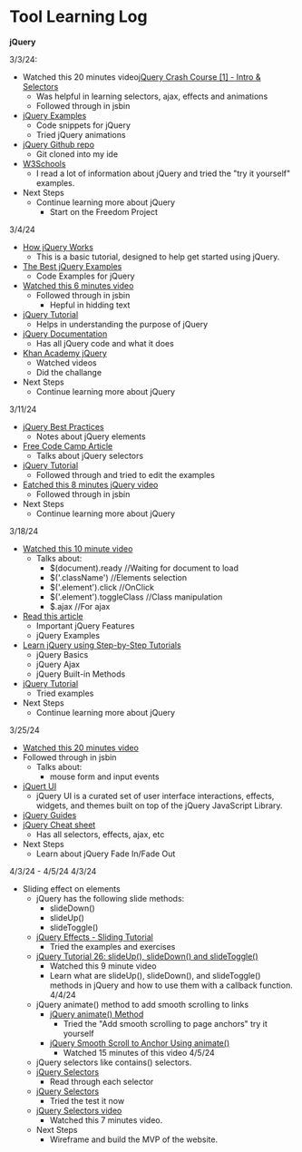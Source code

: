 # Tool Learning Log

**jQuery**

3/3/24:
* Watched this 20 minutes video[jQuery Crash Course [1] - Intro & Selectors](https://www.youtube.com/watch?v=3nrLc_JOF7k)
    * Was helpful in learning selectors, ajax, effects and animations
    * Followed through in jsbin
* [jQuery Examples](https://www.quackit.com/jquery/examples/)
    *  Code snippets for jQuery
    *  Tried jQuery animations
* [jQuery Github repo](https://github.com/jquery/jquery?tab=readme-ov-file)
    * Git cloned into my ide
*  [W3Schools](https://www.w3schools.com/jquERy/default.asp)
   *  I read a lot of information about jQuery and tried the "try it yourself" examples.
*  Next Steps
    * Continue learning more about jQuery 
         *   Start on the Freedom Project
     
           
3/4/24

* [How jQuery Works](https://learn.jquery.com/about-jquery/how-jquery-works/)
  * This is a basic tutorial, designed to help get started using jQuery.
* [The Best jQuery Examples](https://www.freecodecamp.org/news/the-best-jquery-examples/)
  * Code Examples for jQuery
* [Watched this 6 minutes video](https://www.youtube.com/watch?v=JjIvF0yikGU)
  * Followed through in jsbin
      * Hepful in hidding text
* [jQuery Tutorial](https://www.geeksforgeeks.org/jquery-tutorial/)
   * Helps in understanding the purpose of jQuery
* [jQuery Documentation](https://devdocs.io/jquery/)
  * Has all jQuery code and what it does
* [Khan Academy jQuery](https://www.khanacademy.org/computing/computer-programming/html-js-jquery/jquery-intro/v/what-is-jquery)
  * Watched videos
  * Did the challange 
* Next Steps
  * Continue learning more about jQuery
 
3/11/24

* [jQuery Best Practices](https://greena13.github.io/blog/2020/12/05/jquery-best-practices/)
  * Notes about jQuery elements
* [Free Code Camp Article](https://www.freecodecamp.org/news/the-best-jquery-examples/)
  * Talks about jQuery selectors
* [jQuery Tutorial](https://www.tutorialspoint.com/jquery/index.htm)
  * Followed through and tried to edit the examples
* [Eatched this 8 minutes jQuery video](https://www.youtube.com/watch?v=hMxGhHNOkCU)
  * Followed through in jsbin
* Next Steps
  * Continue learning more about jQuery
 
3/18/24
* [Watched this 10 minute video](https://www.youtube.com/watch?v=YprBzDEg7bc)
   * Talks about:
       * $(document).ready //Waiting for document to load
       * $('.className') //Elements selection
       * $('.element').click //OnClick
       * $('.element').toggleClass //Class manipulation
       * $.ajax //For ajax
* [Read this article](https://www.hostinger.com/tutorials/what-is-jquery/)
   * Important jQuery Features
   * jQuery Examples
* [Learn jQuery using Step-by-Step Tutorials](https://www.tutorialsteacher.com/jquery)
   * jQuery Basics
   * jQuery Ajax
   * jQuery Built-in Methods
 * [jQuery Tutorial](https://www.javatpoint.com/jquery-tutorial)
   * Tried examples
* Next Steps
  * Continue learning more about jQuery

3/25/24 
*  [Watched this 20 minutes video](https://www.youtube.com/watch?v=VlWsJHsVb-E)
  *  Followed through in jsbin
     *  Talks about:
        *   mouse form and input events
* [jQuert UI](https://jqueryui.com/)
  *  jQuery UI is a curated set of user interface interactions, effects, widgets, and themes built on top of the jQuery JavaScript Library.
* [jQuery Guides](https://moodledev.io/docs/guides/javascript/jquery)
* [jQuery Cheat sheet](https://oscarotero.com/jquery/)
  *  Has all selectors, effects, ajax, etc
* Next Steps
  * Learn about jQuery Fade In/Fade Out
 
4/3/24 - 4/5/24
4/3/24
* Sliding effect on elements
   * jQuery has the following slide methods:
      * slideDown()
      * slideUp()
      * slideToggle()
   * [jQuery Effects - Sliding Tutorial](https://www.w3schools.com/jquery/jquery_slide.asp)
      * Tried the examples and exercises
   * [jQuery Tutorial 26: slideUp(), slideDown() and slideToggle()](https://www.youtube.com/watch?v=2VbTTGxmuf0)
      * Watched this 9 minute video
      * Learn what are slideUp(), slideDown(), and slideToggle() methods in jQuery and how to use them with a callback function.
4/4/24
  * jQuery animate() method to add smooth scrolling to links
      * [jQuery animate() Method](https://www.w3schools.com/jquery/eff_animate.asp)
        * Tried the "Add smooth scrolling to page anchors" try it yourself
      * [jQuery Smooth Scroll to Anchor Using animate()](https://www.youtube.com/watch?v=_EGO-d9H184)
        * Watched 15 minutes of this video
4/5/24
  * jQuery selectors like contains() selectors.
  * [jQuery Selectors](https://www.w3schools.com/jquery/jquery_ref_selectors.asp)
     * Read through each selector
  * [jQuery Selectors](https://www.javatpoint.com/jquery-selectors)
     * Tried the test it now
  * [jQuery Selectors video](https://www.youtube.com/watch?v=TBVpCKNuPtw)
     * Watched this 7 minutes video.
  * Next Steps
      * Wireframe and build the MVP of the website.

 
   
<!-- 
* Links you used today (websites, videos, etc)
* Things you tried, progress you made, etc
* Challenges, a-ha moments, etc
* Questions you still have
* What you're going to try next
-->

